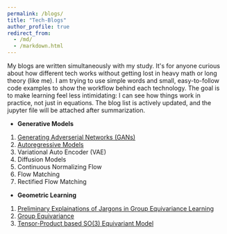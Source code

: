 ```yaml
---
permalink: /blogs/
title: "Tech-Blogs"
author_profile: true
redirect_from: 
  - /md/
  - /markdown.html
---
```


My blogs are written simultaneously with my study. It's for anyone curious about how different tech works without getting lost in heavy math or long theory (like me). I am trying to use simple words and small, easy-to-follow code examples to show the workflow behind each technology.
The goal is to make learning feel less intimidating: I can see how things work in practice, not just in equations. The blog list is actively updated, and the jupyter file will be attached after summarization.

* **Generative Models**

1. <a href="https://colab.research.google.com/drive/1aVHDwNhS_YXSkEjFPpi4sx-WmE6S0kXH?usp=sharing">Generating Adverserial Networks (GANs)</a>
2. <a href="https://colab.research.google.com/drive/1_p5p4Pvb3qZufw1aTlcjMwjwripdFtxj?usp=sharing">Autoregressive Models</a>
3. Variational Auto Encoder (VAE)
4. Diffusion Models
5. Continuous Normalizing Flow
6. Flow Matching
7. Rectified Flow Matching

* **Geometric Learning**

1. <a href="https://colab.research.google.com/drive/1gEWOPSp0h7DajnqwoKSPUUBFMs4Nbvzf?usp=sharing">Preliminary Explainations of Jargons in Group Equivariance Learning</a>
2. <a href="https://colab.research.google.com/drive/1Drwshca3zvRuva0NUdwd0yiQjUSz3OdD?usp=sharing">Group Equivariance</a>
3. <a href="https://colab.research.google.com/drive/1Vorr7Z1EG6APO9sjOtD7O5mJeoj5jqst#scrollTo=PDi6nu58tz0h">Tensor-Product based SO(3) Equivariant Model</a>
